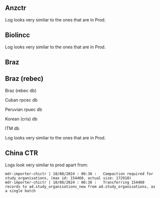 ## Anzctr

Log looks very similar to the ones that are in Prod. 

## Biolincc

Log looks very similar to the ones that are in Prod.

## Braz

## Braz (rebec)

Braz (rebec db)

Cuban rpcec db

Peruvian rpuec db

Korean (cris) db

ITM db

Log looks very similar to the ones that are in Prod.

## China CTR
Logs look very similar to prod apart from:
```
mdr-importer-chictr | 10/08/2024 : 06:36 :   Compaction required for study_organisations, (max id: 154460, actual size: 172918)
mdr-importer-chictr | 10/08/2024 : 06:36 :   Transferring 154460 records to ad.study_organisations_new from ad.study_organisations, as a single batch
```


